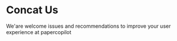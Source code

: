 # Concat Us
We'are welcome issues and recommendations to improve your user experience at papercopilot
